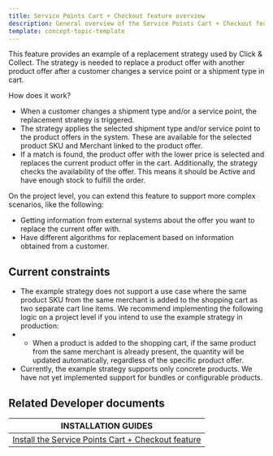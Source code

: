 ```yaml
---
title: Service Points Cart + Checkout feature overview
description: General overview of the Service Points Cart + Checkout feature
template: concept-topic-template
---
```


This feature provides an example of a replacement strategy used by Click & Collect. The strategy is needed to replace a product offer with another product offer after a customer changes a service point or a shipment type in cart.

How does it work?
* When a customer changes a shipment type and/or a service point, the replacement strategy is triggered.
* The strategy applies the selected shipment type and/or service point to the product offers in the system. These are available for the selected product SKU and Merchant linked to the product offer.
* If a match is found, the product offer with the lower price is selected and replaces the current product offer in the cart.
Additionally, the strategy checks the availability of the offer. This means it should be Active and have enough stock to fulfill the order.


On the project level, you can extend this feature to support more complex scenarios, like the following:
* Getting information from external systems about the offer you want to replace the current offer with.
* Have different algorithms for replacement based on information obtained from a customer.

## Current constraints

* The example strategy does not support a use case where the same product SKU from the same merchant is added to the shopping cart as two separate cart line items. We recommend implementing the following logic on a project level if you intend to use the example strategy in production:
* * When a product is added to the shopping cart, if the same product from the same merchant is already present, the quantity will be updated automatically, regardless of the specific product offer.
* Currently, the example strategy supports only concrete products. We have not yet implemented support for bundles or configurable products.

## Related Developer documents

| INSTALLATION GUIDES |
| - |
| [Install the Service Points Cart + Checkout feature](/docs/pbc/all/service-point-management/{{page.version}}/unified-commerce/install-and-upgrade/install-the-service-points-cart-checkout-feature.html) |
